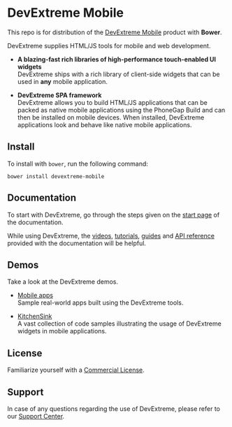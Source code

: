 # DevExtreme Mobile

This repo is for distribution of the  [DevExtreme Mobile](http://js.devexpress.com) product with **Bower**.

DevExtreme supplies HTML/JS tools for mobile and web development.

- **A blazing-fast rich libraries of high-performance touch-enabled UI widgets**  
DevExtreme ships with a rich library of client-side widgets that can be used in **any** mobile application.

- **DevExtreme SPA framework**  
DevExtreme allows you to build HTML/JS applications that can be packed as native mobile applications using the PhoneGap Build and can then be installed on mobile devices. When installed, DevExtreme applications look and behave like native mobile applications.


## Install

To install with `bower`, run the following command:

```shell
bower install devextreme-mobile
```

## Documentation

To start with DevExtreme, go through the steps given on the [start page](http://js.devexpress.com/Documentation/) of the documentation.

While using DevExtreme, the [videos](http://js.devexpress.com/Documentation/Videos), [tutorials](http://js.devexpress.com/Documentation/Tutorials/?version=16_1), [guides](http://js.devexpress.com/Documentation/Guide/?version=16_1) and [API reference](http://js.devexpress.com/Documentation/ApiReference/?version=16_1) provided with the documentation will be helpful.

## Demos

Take a look at the DevExtreme demos.

- [Mobile apps ](http://js.devexpress.com/Demos/#mobile)  
Sample real-world apps built using the DevExtreme tools.


- [KitchenSink](http://js.devexpress.com/Demos/Simulator/?url=/Demos/KitchenSink/&deviceMode=mobiles)  
A vast collection of code samples illustrating the usage of DevExtreme widgets in mobile applications.

## License

Familiarize yourself with a [Commercial License](http://js.devexpress.com/EULAs/DevExtremeMobile/).

## Support

In case of any questions regarding the use of DevExtreme, please refer to our [Support Center](https://www.devexpress.com/Support/Center).

